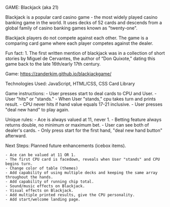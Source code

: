 GAME: Blackjack (aka 21)

Blackjack is a popular card casino game - the most widely played casino banking game in the world. It uses decks of 52 cards and descends from a global family of casino banking games known as "twenty-one".

Blackjack players do not compete against each other. The game is a comparing card game where each player competes against the dealer.

Fun fact: 1. The first written mention of blackjack was in a collection of short stories by Miguel de Cervantes, the author of “Don Quixote," dating this game back to the late 16th/early 17th century.

Game: https://zanderkim.github.io/blackjackgame/

Technologies Used: JavaScript, HTML/CSS, CSS Card Library

Game instructions:
	- User presses start to deal cards to CPU and User. 
	- User "hits" or "stands." 
		- When User "stands," cpu takes turn and prints result. 
	- CPU never hits if hand value equals 17-21 inclusive.
	- User presses "deal new hand" to play again.


Unique rules: 
	- Ace is always valued at 11, never 1.
	- Betting feature always returns double, no minimum or maximum bet.
	- User can see both of dealer's cards.
	- Only press start for the first hand, "deal new hand button" afterward.
 
Next Steps: Planned future enhancements (icebox items).

	- Ace can be valued at 11 OR 1.
	- The first CPU card is facedown, reveals when User "stands" and CPU begins turn.
	- Change color of table (themes)
	- Add capability of using multiple decks and keeping the same array throughout the hands.
	- Add capability of running chip total.
	- Sound/music effects on Blackjack.
	- Visual effects on Blackjack.
	- Add multiple printed results, give the CPU personality.
	- Add start/welcome landing page.